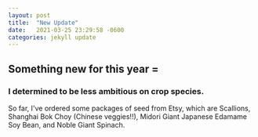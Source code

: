 ```yaml
---
layout: post
title:  "New Update"
date:   2021-03-25 23:29:58 -0600
categories: jekyll update
---
```



## Something new for this year =


### I determined to be less ambitious on crop species.
So far, I've ordered some packages of seed from Etsy, which are Scallions, Shanghai Bok Choy (Chinese veggies!!), Midori Giant Japanese Edamame Soy Bean, and Noble Giant Spinach.
